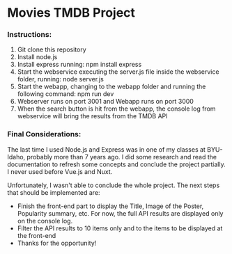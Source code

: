# Movies TMDB Project

### Instructions:

1. Git clone this repository
2. Install node.js
3. Install express running: npm install express
4. Start the webservice executing the server.js file inside the webservice folder, running: node server.js
5. Start the webapp, changing to the webapp folder and running the following command: npm run dev
6. Webserver runs on port 3001 and Webapp runs on port 3000
7. When the search button is hit from the webapp, the console log from webservice will bring the results from the TMDB API


### Final Considerations:

The last time I used Node.js and Express was in one of my classes at BYU-Idaho, probably more than 7 years ago. I did some research and read the documentation to refresh some concepts and conclude the project partially. I never used before Vue.js and Nuxt.

Unfortunately, I wasn't able to conclude the whole project. The next steps that should be implemented are:
 - Finish the front-end part to display the Title, Image of the Poster, Popularity summary, etc. For now, the full API results are displayed only on the console log.
 - Filter the API results to 10 items only and to the items to be displayed at the front-end
 - Thanks for the opportunity!

